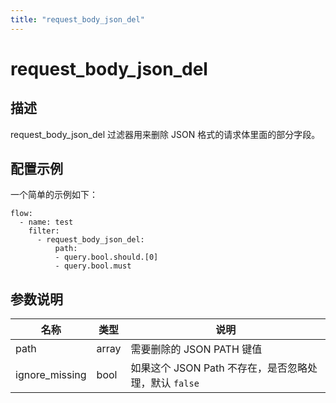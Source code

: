 ```yaml
---
title: "request_body_json_del"
---
```


# request_body_json_del

## 描述

request_body_json_del 过滤器用来删除 JSON 格式的请求体里面的部分字段。

## 配置示例

一个简单的示例如下：

```
flow:
  - name: test
    filter:
      - request_body_json_del:
          path:
          - query.bool.should.[0]
          - query.bool.must
```

## 参数说明

| 名称           | 类型  | 说明                                                  |
| -------------- | ----- | ----------------------------------------------------- |
| path           | array | 需要删除的 JSON PATH 键值                             |
| ignore_missing | bool  | 如果这个 JSON Path 不存在，是否忽略处理，默认 `false` |
